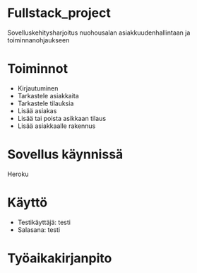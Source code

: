 # Fullstack_project
Sovelluskehitysharjoitus nuohousalan asiakkuudenhallintaan ja toiminnanohjaukseen

# Toiminnot
- Kirjautuminen
- Tarkastele asiakkaita
- Tarkastele tilauksia
- Lisää asiakas
- Lisää tai poista asikkaan tilaus
- Lisää asiakkaalle rakennus

# Sovellus käynnissä
Heroku

# Käyttö
- Testikäyttäjä: testi
- Salasana: testi

# Työaikakirjanpito
